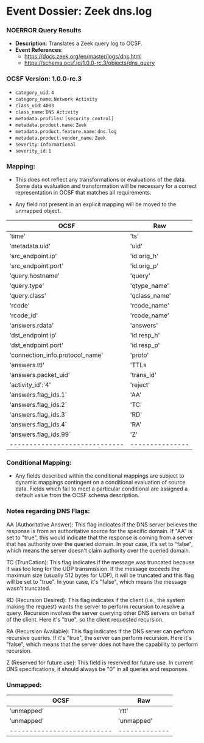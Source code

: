 # Event Dossier: Zeek dns.log
### NOERROR Query Results
- **Description**: Translates a Zeek query log to OCSF. 
- **Event References**:
  - https://docs.zeek.org/en/master/logs/dns.html
  - https://schema.ocsf.io/1.0.0-rc.3/objects/dns_query
  
 ### OCSF Version: 1.0.0-rc.3
 - `category_uid`: `4`
 - `category_name`: `Network Activity`
 - `class_uid`: `4003`
 - `class_name`: `DNS Activity`
 - `metadata.profiles`: `[security_control]`
 - `metadata.product.name`: `Zeek`
 - `metadata.product.feature.name`: `dns.log`
 - `metadata.product.vendor_name`: `Zeek`
 - `severity`: `Informational`
 - `severity_id`: `1`

 ### Mapping:
 - This does not reflect any transformations or evaluations of the data. Some data evaluation and transformation will be necessary for a correct representation in OCSF that matches all requirements.

 - Any field not present in an explicit mapping will be moved to the unmapped object.

| OCSF                          | Raw             |
| ----------------------------- | --------------- |
|'time'                         |'ts'             |
|'metadata.uid'                 |'uid'            |
|'src_endpoint.ip'              |'id.orig_h'      |
|'src_endpoint.port'            |'id.orig_p'      |
|'query.hostname'               |'query'          |
|'query.type'                   |'qtype_name'     |
|'query.class'                  |'qclass_name'    |
|'rcode'                        |'rcode_name'     |
|'rcode_id'                     |'rcode_name'     |
|'answers.rdata'                 |'answers'        |
|'dst_endpoint.ip'              |'id.resp_h'      |
|'dst_endpoint.port'            |'id.resp_p'      |
|'connection_info.protocol_name'|'proto'          |
|'answers.ttl'                  |'TTLs            |
|'answers.packet_uid'           |'trans_id'       |
|'activity_id':'4'              |'reject'         |
|'answers.flag_ids.1`           |'AA'             | 
|'answers.flag_ids.2`           |'TC'             | 
|'answers.flag_ids.3`           |'RD'             | 
|'answers.flag_ids.4`           |'RA'             | 
|'answers.flag_ids.99`          |'Z'              |
| ----------------------------- | --------------- |

 ### Conditional Mapping:
 - Any fields described within the conditional mappings are subject to dynamic mappings contingent on a conditional evaluation of source data. Fields which fail to meet a particular conditional are assigned a default value from the OCSF schema description.

### Notes regarding DNS Flags:
AA (Authoritative Answer): This flag indicates if the DNS server believes the response is from an authoritative source for the specific domain. If "AA" is set to "true", this would indicate that the response is coming from a server that has authority over the queried domain. In your case, it's set to "false", which means the server doesn't claim authority over the queried domain.

TC (TrunCation): This flag indicates if the message was truncated because it was too long for the UDP transmission. If the message exceeds the maximum size (usually 512 bytes for UDP), it will be truncated and this flag will be set to "true". In your case, it's "false", which means the message wasn't truncated.

RD (Recursion Desired): This flag indicates if the client (i.e., the system making the request) wants the server to perform recursion to resolve a query. Recursion involves the server querying other DNS servers on behalf of the client. Here it's "true", so the client requested recursion.

RA (Recursion Available): This flag indicates if the DNS server can perform recursive queries. If it's "true", the server can perform recursion. Here it's "false", which means that the server does not have the capability to perform recursion.

Z (Reserved for future use): This field is reserved for future use. In current DNS specifications, it should always be "0" in all queries and responses.

 ### Unmapped:
| OCSF                       | Raw           |
| -------------------------- | ------------- |
|'unmapped'                  |'rtt'          |
|'unmapped'                  |'unmapped'     |
| -------------------------- | ------------- |
